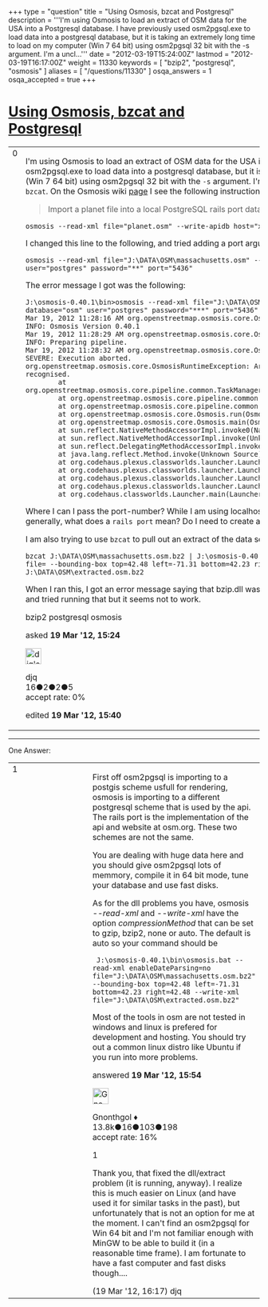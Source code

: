 +++
type = "question"
title = "Using Osmosis, bzcat and Postgresql"
description = '''I&#x27;m using Osmosis to load an extract of OSM data for the USA into a Postgresql database. I have previously used osm2pgsql.exe to load data into a postgresql database, but it is taking an extremely long time to load on my computer (Win 7 64 bit) using osm2pgsql 32 bit with the -s argument. I&#x27;m a uncl...'''
date = "2012-03-19T15:24:00Z"
lastmod = "2012-03-19T16:17:00Z"
weight = 11330
keywords = [ "bzip2", "postgresql", "osmosis" ]
aliases = [ "/questions/11330" ]
osqa_answers = 1
osqa_accepted = true
+++

<div class="headNormal">

# [Using Osmosis, bzcat and Postgresql](/questions/11330/using-osmosis-bzcat-and-postgresql)

</div>

<div id="main-body">

<div id="askform">

<table id="question-table" style="width:100%;">
<colgroup>
<col style="width: 50%" />
<col style="width: 50%" />
</colgroup>
<tbody>
<tr>
<td style="width: 30px; vertical-align: top"><div class="vote-buttons">
<span id="post-11330-upvote" class="ajax-command post-vote up" rel="nofollow" title="I like this post (click again to cancel)"> </span>
<div id="post-11330-score" class="post-score" title="current number of votes">
0
</div>
<span id="post-11330-downvote" class="ajax-command post-vote down" rel="nofollow" title="I dont like this post (click again to cancel)"> </span> <span id="favorite-mark" class="ajax-command favorite-mark" rel="nofollow" title="mark/unmark this question as favorite (click again to cancel)"> </span>
<div id="favorite-count" class="favorite-count">
&#10;</div>
</div></td>
<td><div id="item-right">
<div class="question-body">
<p>I'm using Osmosis to load an extract of OSM data for the USA into a Postgresql database. I have previously used osm2pgsql.exe to load data into a postgresql database, but it is taking an extremely long time to load on my computer (Win 7 64 bit) using osm2pgsql 32 bit with the <code>-s</code> argument. I'm a unclear about a couple of things using <code>osmosis</code> and <code>bzcat</code>. On the Osmosis wiki <a href="https://wiki.openstreetmap.org/wiki/Osmosis">page</a> I see the following instructions:</p>
<blockquote>
<p>Import a planet file into a local PostgreSQL rails port database.</p>
</blockquote>
<pre><code>osmosis --read-xml file=&quot;planet.osm&quot; --write-apidb host=&quot;x&quot; database=&quot;x&quot; user=&quot;x&quot; password=&quot;x&quot;</code></pre>
<p>I changed this line to the following, and tried adding a port argument</p>
<pre><code>osmosis --read-xml file=&quot;J:\DATA\OSM\massachusetts.osm&quot; --write-apidb host=&quot;localhost&quot; database=&quot;osm&quot; user=&quot;postgres&quot; password=&quot;**&quot; port=&quot;5436&quot;</code></pre>
<p>The error message I got was the following:</p>
<pre><code>J:\osmosis-0.40.1\bin&gt;osmosis --read-xml file=&quot;J:\DATA\OSM\massachusetts.osm&quot; --write-apidb host=&quot;localhost&quot; database=&quot;osm&quot; user=&quot;postgres&quot; password=&quot;***&quot; port=&quot;5436&quot;
Mar 19, 2012 11:28:16 AM org.openstreetmap.osmosis.core.Osmosis run
INFO: Osmosis Version 0.40.1
Mar 19, 2012 11:28:29 AM org.openstreetmap.osmosis.core.Osmosis run
INFO: Preparing pipeline.
Mar 19, 2012 11:28:32 AM org.openstreetmap.osmosis.core.Osmosis main
SEVERE: Execution aborted.
org.openstreetmap.osmosis.core.OsmosisRuntimeException: Argument port for task 2-write-apidb was not recognised.
        at org.openstreetmap.osmosis.core.pipeline.common.TaskManagerFactory.createTaskManager(TaskManagerFactory.java:64)
        at org.openstreetmap.osmosis.core.pipeline.common.Pipeline.buildTasks(Pipeline.java:50)
        at org.openstreetmap.osmosis.core.pipeline.common.Pipeline.prepare(Pipeline.java:112)
        at org.openstreetmap.osmosis.core.Osmosis.run(Osmosis.java:86)
        at org.openstreetmap.osmosis.core.Osmosis.main(Osmosis.java:37)
        at sun.reflect.NativeMethodAccessorImpl.invoke0(Native Method)
        at sun.reflect.NativeMethodAccessorImpl.invoke(Unknown Source)
        at sun.reflect.DelegatingMethodAccessorImpl.invoke(Unknown Source)
        at java.lang.reflect.Method.invoke(Unknown Source)
        at org.codehaus.plexus.classworlds.launcher.Launcher.launchStandard(Launcher.java:329)
        at org.codehaus.plexus.classworlds.launcher.Launcher.launch(Launcher.java:239)
        at org.codehaus.plexus.classworlds.launcher.Launcher.mainWithExitCode(Launcher.java:409)
        at org.codehaus.plexus.classworlds.launcher.Launcher.main(Launcher.java:352)
        at org.codehaus.classworlds.Launcher.main(Launcher.java:47)</code></pre>
<p>Where I can I pass the port-number? While I am using localhost, my port-number is 5436 for this database. More generally, what does a <code>rails port</code> mean? Do I need to create a set of tables to match what the data is importing?</p>
<p>I am also trying to use <code>bzcat</code> to pull out an extract of the data so that I could use osm2pgsql.exe but this does not work.</p>
<pre><code>bzcat J:\DATA\OSM\massachusetts.osm.bz2 | J:\osmosis-0.40.1\bin\osmosis.bat --read-xml enableDateParsing=no file= --bounding-box top=42.48 left=-71.31 bottom=42.23 right=42.48 --write-xml file=  | bzip2 &gt; J:\DATA\OSM\extracted.osm.bz2</code></pre>
<p>When I ran this, I got an error message saying that bzip.dll was not on my system. I just saved the file linked on this <a href="https://wiki.openstreetmap.org/wiki/Osmosis#Windows_notes">page</a> and tried running that but it seems not to work.</p>
</div>
<div id="question-tags" class="tags-container tags">
<span class="post-tag tag-link-bzip2" rel="tag" title="see questions tagged &#39;bzip2&#39;">bzip2</span> <span class="post-tag tag-link-postgresql" rel="tag" title="see questions tagged &#39;postgresql&#39;">postgresql</span> <span class="post-tag tag-link-osmosis" rel="tag" title="see questions tagged &#39;osmosis&#39;">osmosis</span>
</div>
<div id="question-controls" class="post-controls">
&#10;</div>
<div class="post-update-info-container">
<div class="post-update-info post-update-info-user">
<p>asked <strong>19 Mar '12, 15:24</strong></p>
<img src="https://secure.gravatar.com/avatar/2045d6b31de30983e8e020345da6cf55?s=32&amp;d=identicon&amp;r=g" class="gravatar" width="32" height="32" alt="djq&#39;s gravatar image" />
<p><span>djq</span><br />
<span class="score" title="16 reputation points">16</span><span title="2 badges"><span class="badge1">●</span><span class="badgecount">2</span></span><span title="2 badges"><span class="silver">●</span><span class="badgecount">2</span></span><span title="5 badges"><span class="bronze">●</span><span class="badgecount">5</span></span><br />
<span class="accept_rate" title="Rate of the user&#39;s accepted answers">accept rate:</span> <span title="djq has no accepted answers">0%</span></p>
</div>
<div class="post-update-info post-update-info-edited">
<p><span> edited <strong>19 Mar '12, 15:40</strong> </span></p>
</div>
</div>
<div id="comments-container-11330" class="comments-container">
&#10;</div>
<div id="comment-tools-11330" class="comment-tools">
&#10;</div>
<div class="clear">
&#10;</div>
<div id="comment-11330-form-container" class="comment-form-container">
&#10;</div>
<div class="clear">
&#10;</div>
</div></td>
</tr>
</tbody>
</table>

------------------------------------------------------------------------

<div class="tabBar">

<span id="sort-top"></span>

<div class="headQuestions">

One Answer:

</div>

</div>

<span id="11332"></span>

<div id="answer-container-11332" class="answer accepted-answer">

<table style="width:100%;">
<colgroup>
<col style="width: 50%" />
<col style="width: 50%" />
</colgroup>
<tbody>
<tr>
<td style="width: 30px; vertical-align: top"><div class="vote-buttons">
<span id="post-11332-upvote" class="ajax-command post-vote up" rel="nofollow" title="I like this post (click again to cancel)"> </span>
<div id="post-11332-score" class="post-score" title="current number of votes">
1
</div>
<span id="post-11332-downvote" class="ajax-command post-vote down" rel="nofollow" title="I dont like this post (click again to cancel)"> </span> <span class="accept-answer on" rel="nofollow" title="djq has selected this answer as the correct answer"> </span>
</div></td>
<td><div class="item-right">
<div class="answer-body">
<p>First off osm2pgsql is importing to a postgis scheme usfull for rendering, osmosis is importing to a different postgresql scheme that is used by the api. The rails port is the implementation of the api and website at osm.org. These two schemes are not the same.</p>
<p>You are dealing with huge data here and you should give osm2pgsql lots of memmory, compile it in 64 bit mode, tune your database and use fast disks.</p>
<p>As for the dll problems you have, osmosis <em>--read-xml</em> and <em>--write-xml</em> have the option <em>compressionMethod</em> that can be set to gzip, bzip2, none or auto. The default is auto so your command should be</p>
<pre><code> J:\osmosis-0.40.1\bin\osmosis.bat --read-xml enableDateParsing=no file=&quot;J:\DATA\OSM\massachusetts.osm.bz2&quot; --bounding-box top=42.48 left=-71.31 bottom=42.23 right=42.48 --write-xml file=&quot;J:\DATA\OSM\extracted.osm.bz2&quot;</code></pre>
<p>Most of the tools in osm are not tested in windows and linux is prefered for development and hosting. You should try out a common linux distro like Ubuntu if you run into more problems.</p>
</div>
<div class="answer-controls post-controls">
&#10;</div>
<div class="post-update-info-container">
<div class="post-update-info post-update-info-user">
<p>answered <strong>19 Mar '12, 15:54</strong></p>
<img src="https://secure.gravatar.com/avatar/44a4438f0146dfd898e24c221fd28b58?s=32&amp;d=identicon&amp;r=g" class="gravatar" width="32" height="32" alt="Gnonthgol&#39;s gravatar image" />
<p><span>Gnonthgol ♦</span><br />
<span class="score" title="13750 reputation points"><span>13.8k</span></span><span title="16 badges"><span class="badge1">●</span><span class="badgecount">16</span></span><span title="103 badges"><span class="silver">●</span><span class="badgecount">103</span></span><span title="198 badges"><span class="bronze">●</span><span class="badgecount">198</span></span><br />
<span class="accept_rate" title="Rate of the user&#39;s accepted answers">accept rate:</span> <span title="Gnonthgol has 57 accepted answers">16%</span></p>
</div>
</div>
<div id="comments-container-11332" class="comments-container">
<span id="11334"></span>
<div id="comment-11334" class="comment">
<div id="post-11334-score" class="comment-score">
1
</div>
<div class="comment-text">
<p>Thank you, that fixed the dll/extract problem (it is running, anyway). I realize this is much easier on Linux (and have used it for similar tasks in the past), but unfortunately that is not an option for me at the moment. I can't find an osm2pgsql for Win 64 bit and I'm not familiar enough with MinGW to be able to build it (in a reasonable time frame). I am fortunate to have a fast computer and fast disks though....</p>
</div>
<div id="comment-11334-info" class="comment-info">
<span class="comment-age">(19 Mar '12, 16:17)</span> <span class="comment-user userinfo">djq</span>
</div>
</div>
</div>
<div id="comment-tools-11332" class="comment-tools">
&#10;</div>
<div class="clear">
&#10;</div>
<div id="comment-11332-form-container" class="comment-form-container">
&#10;</div>
<div class="clear">
&#10;</div>
</div></td>
</tr>
</tbody>
</table>

</div>

<div class="paginator-container-left">

</div>

</div>

</div>

